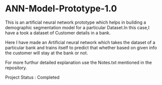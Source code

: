 # ANN-Model-Prototype-1.0
This is an artificial neural network prototype which helps in building a demographic segmentation model for a particular Dataset.In this case,I have a took a dataset of Customer details in a bank.

Here I have made an Artificial neural network which takes the dataset of a particular bank and trains itself to predict that whether based on given 
info the customer will stay at the bank or not.

For more furthur detailed explanation use the Notes.txt mentioned in the repository.

Project Status : Completed


